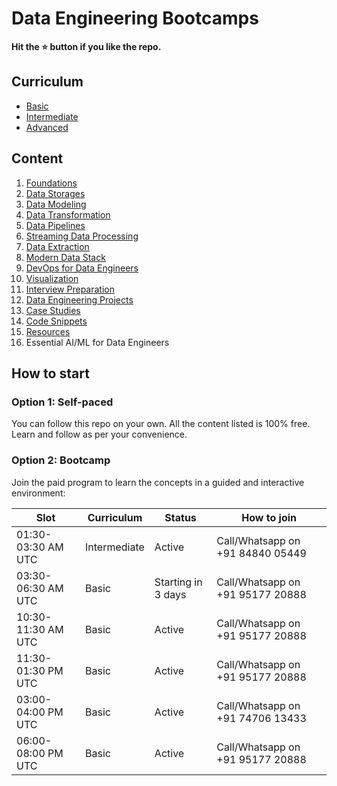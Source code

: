 # Data Engineering Bootcamps

**Hit the ⭐️ button if you like the repo.**

## Curriculum 

- [Basic](./00-curriculum/01-basic.md)
- [Intermediate](./00-curriculum/02-intermediate.md)
- [Advanced](./00-curriculum/03-advanced.md)

## Content

1. [Foundations](./01-foundations/)
1. [Data Storages](./02-data-storages/)
1. [Data Modeling](./03-data-modeling/)
1. [Data Transformation](./04-data-transformation/)
1. [Data Pipelines](./05-data-pipelines/)
1. [Streaming Data Processing](./06-stream-data-processing/)
1. [Data Extraction](./07-data-extraction/)
1. [Modern Data Stack](./08-modern-data-stack/)
1. [DevOps for Data Engineers](./09-devops/)
1. [Visualization](./10-visualization/)
1. [Interview Preparation](./11-interview-preparation/)
1. [Data Engineering Projects](./12-projects/)
1. [Case Studies](./13-cases/)
1. [Code Snippets](./14-snippets/)
1. [Resources](./15-resources/)
1. Essential AI/ML for Data Engineers

## How to start

### Option 1: Self-paced

You can follow this repo on your own. All the content listed is 100% free. Learn and follow as per your convenience.

### Option 2: Bootcamp

Join the paid program to learn the concepts in a guided and interactive environment:

| Slot               | Curriculum   | Status             | How to join                      |
|--------------------|--------------|--------------------|----------------------------------|
| 01:30-03:30 AM UTC | Intermediate | Active             | Call/Whatsapp on +91 84840 05449 |
| 03:30-06:30 AM UTC | Basic        | Starting in 3 days | Call/Whatsapp on +91 95177 20888 |
| 10:30-11:30 AM UTC | Basic        | Active             | Call/Whatsapp on +91 95177 20888 |
| 11:30-01:30 PM UTC | Basic        | Active             | Call/Whatsapp on +91 95177 20888 |
| 03:00-04:00 PM UTC | Basic        | Active             | Call/Whatsapp on +91 74706 13433 |
| 06:00-08:00 PM UTC | Basic        | Active             | Call/Whatsapp on +91 95177 20888 |